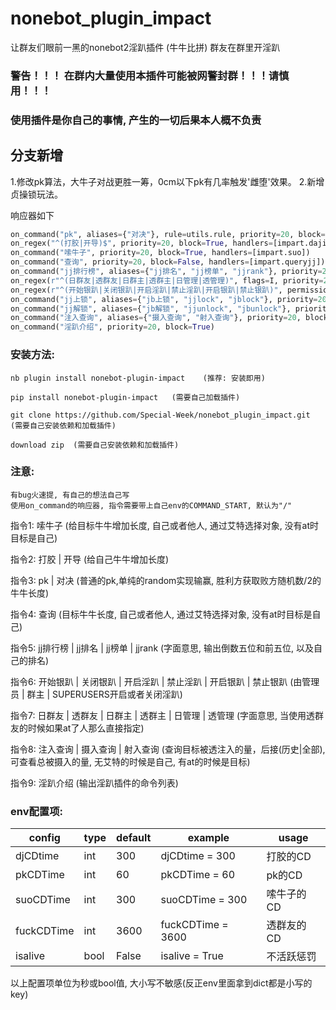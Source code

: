 # nonebot_plugin_impact

让群友们眼前一黑的nonebot2淫趴插件 (牛牛比拼)
群友在群里开淫趴


### 警告！！！  在群内大量使用本插件可能被网警封群！！！请慎用！！！
### 使用插件是你自己的事情, 产生的一切后果本人概不负责

## 分支新增
1.修改pk算法，大牛子对战更胜一筹，0cm以下pk有几率触发'雌堕'效果。
2.新增贞操锁玩法。

响应器如下

```python
on_command("pk", aliases={"对决"}, rule=utils.rule, priority=20, block=False, handlers=[impart.pk])
on_regex("^(打胶|开导)$", priority=20, block=True, handlers=[impart.dajiao])
on_command("嗦牛子", priority=20, block=True, handlers=[impart.suo])
on_command("查询", priority=20, block=False, handlers=[impart.queryjj])
on_command("jj排行榜", aliases={"jj排名", "jj榜单", "jjrank"}, priority=20, block=True, handlers=[impart.jjrank])
on_regex(r"^(日群友|透群友|日群主|透群主|日管理|透管理)", flags=I, priority=20, block=True, handlers=[impart.yinpa])
on_regex(r"^(开始银趴|关闭银趴|开启淫趴|禁止淫趴|开启银趴|禁止银趴)", permission=SUPERUSER | GROUP_ADMIN | GROUP_OWNER, flags=I, priority=20, block=True, handlers=[impart.open_module])
on_command("jj上锁", aliases={"jb上锁", "jjlock", "jblock"}, priority=20, block=False, handlers=[impart.jjlock])
on_command("jj解锁", aliases={"jb解锁", "jjunlock", "jbunlock"}, priority=20, block=False, handlers=[impart.jjunlock])
on_command("注入查询", aliases={"摄入查询", "射入查询"}, priority=20, block=True, handlers=[impart.query_injection])
on_command("淫趴介绍", priority=20, block=True)
```

### 安装方法:

    nb plugin install nonebot-plugin-impact    (推荐: 安装即用)

    pip install nonebot-plugin-impact   (需要自己加载插件)

    git clone https://github.com/Special-Week/nonebot_plugin_impact.git   (需要自己安装依赖和加载插件)

    download zip  (需要自己安装依赖和加载插件)



### 注意:

    有bug火速提, 有自己的想法自己写
    使用on_command的响应器, 指令需要带上自己env的COMMAND_START, 默认为"/"



指令1: 嗦牛子 (给目标牛牛增加长度, 自己或者他人, 通过艾特选择对象, 没有at时目标是自己)

指令2: 打胶 | 开导 (给自己牛牛增加长度)

指令3: pk | 对决 (普通的pk,单纯的random实现输赢, 胜利方获取败方随机数/2的牛牛长度)

指令4: 查询 (目标牛牛长度, 自己或者他人, 通过艾特选择对象, 没有at时目标是自己)

指令5: jj排行榜 | jj排名 | jj榜单 | jjrank (字面意思, 输出倒数五位和前五位, 以及自己的排名)

指令6: 开始银趴 | 关闭银趴 | 开启淫趴 | 禁止淫趴 | 开启银趴 | 禁止银趴 (由管理员 | 群主 | SUPERUSERS开启或者关闭淫趴)

指令7: 日群友 | 透群友 | 日群主 | 透群主 | 日管理 | 透管理  (字面意思, 当使用透群友的时候如果at了人那么直接指定)

指令8: 注入查询 | 摄入查询 | 射入查询 (查询目标被透注入的量，后接(历史|全部), 可查看总被摄入的量, 无艾特的时候是自己, 有at的时候是目标)

指令9: 淫趴介绍  (输出淫趴插件的命令列表)

### env配置项:
| config       | type | default | example              | usage      |
| ------------ | ---- | ------- | -------------------- | ---------- |
| djCDtime     | int  | 300     | djCDtime = 300       | 打胶的CD   |
| pkCDTime     | int  | 60      | pkCDTime = 60        | pk的CD     |
| suoCDTime    | int  | 300     | suoCDTime = 300      | 嗦牛子的CD |
| fuckCDTime   | int  | 3600    | fuckCDTime = 3600    | 透群友的CD |
| isalive      | bool | False   | isalive = True       | 不活跃惩罚 |

以上配置项单位为秒或bool值, 大小写不敏感(反正env里面拿到dict都是小写的key)

